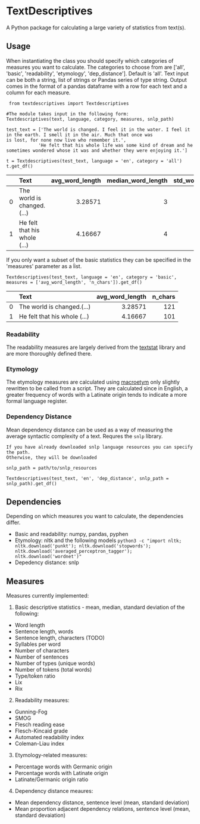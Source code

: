 # TextDescriptives

A Python package for calculating a large variety of statistics from text(s).

 ## Usage
 When instantiating the class you should specify which categories of measures you want to calculate.
 The categories to choose from are \['all', 'basic', 'readability', 'etymology', 'dep_distance']. Default is 'all'.
 Text input can be both a string, list of strings or Pandas series of type string. Output comes in the format of a pandas dataframe with a row for each text and a column for each measure. 

```
 from textdescriptives import Textdescriptives

#The module takes input in the following form:
Textdescriptives(text, language, category, measures, snlp_path)

test_text = ['The world is changed. I feel it in the water. I feel it in the earth. I smell it in the air. Much that once was                     is lost, for none now live who remember it.', 
            'He felt that his whole life was some kind of dream and he sometimes wondered whose it was and whether they were enjoying it.'] 

t = Textdescriptives(test_text, language = 'en', category = 'all')
t.get_df()
```
|    | Text                                                                                                                                                        |   avg_word_length |   median_word_length |   std_word_length |   avg_sentence_length |   median_sentence_length |   std_sentence_length |   avg_syl_per_word |   median_syl_per_word |   std_syl_per_word |   type_token_ratio |     lix |   rix |   n_types |   n_sentences |   n_tokens |   n_chars |   gunning_fog |    smog |   flesch_reading_ease |   flesch_kincaid_grade |   automated_readability_index |   coleman_liau_index |   Germanic |   Latinate |   Latinate/Germanic |   mean_dependency_distance |   std_dependency_distance |   mean_prop_adjacent_dependency_relation |   std_prop_adjacent_dependency_relation |
|---:|:------------------------------------------------------------------------------------------------------------------------------------------------------------|------------------:|---------------------:|------------------:|----------------------:|-------------------------:|----------------------:|-------------------:|----------------------:|-------------------:|-------------------:|--------:|------:|----------:|--------------:|-----------:|----------:|--------------:|--------:|----------------------:|-----------------------:|------------------------------:|---------------------:|-----------:|-----------:|--------------------:|---------------------------:|--------------------------:|-----------------------------------------:|----------------------------------------:|
|  0 | The world is changed.(...) |           3.28571 |                    3 |           1.54127 |                     7 |                        6 |               3.09839 |            1.08571 |                     1 |           0.368117 |           0.657143 | 12.7143 |   0.4 |        24 |             5 |         35 |       121 |       3.94286 | 5.68392 |               107.879 |             -0.0485714 |                      -2.45429 |            -0.708571 |    75      |    25      |            0.333333 |                    1.60381 |                   0.36493 |                                 0.695238 |                               0.0481871 |
|  1 | He felt that his whole (...)                                |           4.16667 |                    4 |           1.97203 |                    24 |                       24 |               0       |            1.16667 |                     1 |           0.471405 |           0.833333 | 40.6667 |   4   |        21 |             1 |         24 |       101 |      11.2667  | 0       |                83.775 |              7.53667   |                      10.195   |             7.46667  |    83.3333 |    16.6667 |            0.2      |                    2.16    |                   0       |                                 0.64     |                               0         |

If you only want a subset of the basic statistics they can be specified in the 'measures' parameter as a ĺist.

```
Textdescriptives(test_text, language = 'en', category = 'basic', measures = ['avg_word_length', 'n_chars']).get_df()
```

|    | Text                                                                                                                                                        |   avg_word_length |   n_chars |
|---:|:------------------------------------------------------------------------------------------------------------------------------------------------------------|------------------:|----------:|
|  0 | The world is changed.(...) |           3.28571 |       121 |
|  1 | He felt that his whole (...) |           4.16667 |       101 |

### Readability

The readability measures are largely derived from the [textstat](https://github.com/shivam5992/textstat) library and are more thoroughly defined there.

### Etymology

The etymology measures are calculated using [macroetym](https://github.com/JonathanReeve/macro-etym) only slightly rewritten to be called from a script. They are calculated since in English, a greater frequency of words with a Latinate origin tends to indicate a more formal language register. 

### Dependency Distance

Mean dependency distance can be used as a way of measuring the average syntactic complexity of a text. Requres the `snlp` library.

```
If you have already downloaded snlp language resources you can specify the path.
Otherwise, they will be downloaded

snlp_path = path/to/snlp_resources

Textdescriptives(test_text, 'en', 'dep_distance', snlp_path = snlp_path).get_df()
```

## Dependencies
Depending on which measures you want to calculate, the dependencies differ.
 * Basic and readability: numpy, pandas, pyphen
 * Etymology: nltk and the following models 
`python3 -c "import nltk; nltk.download('punkt'); nltk.download('stopwords'); nltk.download('averaged_perceptron_tagger'); nltk.download('wordnet')"`
 * Depedency distance: snlp


## Measures
Measures currently implemented:

1. Basic descriptive statistics - mean, median, standard deviation of the following:
  * Word length
  * Sentence length, words
  * Sentence length, characters (TODO)
  * Syllables per word
  * Number of characters
  * Number of sentences
  * Number of types (unique words)
  * Number of tokens (total words)
  * Type/toḱen ratio
  * Lix
  * Rix

2. Readability measures:
  * Gunning-Fog
  * SMOG
  * Flesch reading ease
  * Flesch-Kincaid grade
  * Automated readability index
  * Coleman-Liau index
  
 3. Etymology-related measures:
  * Percentage words with Germanic origin
  * Percentage words with Latinate origin
  * Latinate/Germanic origin ratio
  
 4. Dependency distance meaures:
  * Mean dependency distance, sentence level (mean, standard deviation)
  * Mean proportion adjacent dependency relations, sentence level (mean, standard devaiation)
  
